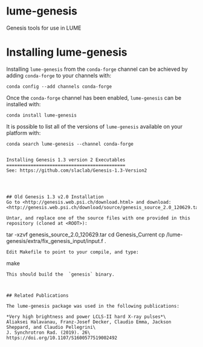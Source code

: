 # lume-genesis
Genesis tools for use in LUME



Installing lume-genesis
=======================

Installing `lume-genesis` from the `conda-forge` channel can be achieved by adding `conda-forge` to your channels with:

```
conda config --add channels conda-forge
```

Once the `conda-forge` channel has been enabled, `lume-genesis` can be installed with:

```
conda install lume-genesis
```

It is possible to list all of the versions of `lume-genesis` available on your platform with:

```
conda search lume-genesis --channel conda-forge


Installing Genesis 1.3 version 2 Executables
============================================
See: https://github.com/slaclab/Genesis-1.3-Version2




## Old Genesis 1.3 v2.0 Installation
Go to <http://genesis.web.psi.ch/download.html> and download:
<http://genesis.web.psi.ch/download/source/genesis_source_2.0_120629.tar.gz>

Untar, and replace one of the source files with one provided in this repository (cloned at <ROOT>):
```
  tar -xzvf genesis_source_2.0_120629.tar
  cd  Genesis_Current
  cp <ROOT>/lume-genesis/extra/fix_genesis_input/input.f .
   
```
Edit Makefile to point to your compile, and type:
```
make
```
This should build the  `genesis` binary.



## Related Publications

The lume-genesis package was used in the following publications:

*Very high brightness and power LCLS-II hard X-ray pulses*\
Aliaksei Halavanau, Franz-Josef Decker, Claudio Emma, Jackson Sheppard, and Claudio Pellegrini\
J. Synchrotron Rad. (2019). 26\
https://doi.org/10.1107/S1600577519002492



